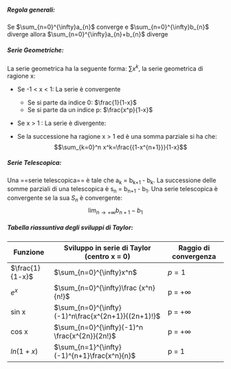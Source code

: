 ##### **Regola generali:**
Se $\sum_{n=0}^{\infty}a_{n}$ converge e $\sum_{n=0}^{\infty}b_{n}$ diverge allora $\sum_{n=0}^{\infty}a_{n}+b_{n}$ diverge

##### **Serie Geometriche:**
La serie geometrica ha la seguente forma: $\sum x^k$, la serie geometrica di ragione x:
- Se -1 < x < 1: La serie è convergente
  - Se si parte da indice 0: $\frac{1}{1-x}$
  - Se si parte da un indice p: $\frac{x^p}{1-x}$

- Se x > 1 : La serie è divergente:
- Se la successione ha ragione x > 1 ed è una somma parziale si ha che: $$\sum_{k=0}^n x^k=\frac{{1-x^{n+1}}}{1-x}$$
##### **Serie Telescopica:**
Una ==serie telescopica== è tale che a<sub>k</sub> = b<sub>k+1</sub> - b<sub>k</sub>. La successione delle somme parziali di una telescopica è s<sub>n</sub> = b<sub>n+1</sub> - b<sub>1</sub>. Una serie telescopica è convergente se la sua $S_n$ è convergente:
$$\lim_{n \to +\infty}b_{n+1}-b_1$$

##### **Tabella riassuntiva degli sviluppi di Taylor:**

| Funzione        | Sviluppo in serie di Taylor (centro x = 0)          | Raggio di convergenza |
| --------------- | --------------------------------------------------- | --------------------- |
| $\frac{1}{1-x}$ | $\sum_{n=0}^{\infty}x^n$                            | $p=1$                 |
| $e^x$           | $\sum_{n=0}^{\infty}\frac {x^n} {n!}$               | p = $+\infty$         |
| sin x           | $\sum_{n=0}^{\infty}(-1)^n\frac{x^{2n+1}}{(2n+1)!}$ | p = $+\infty$         |
| cos x           | $\sum_{n=0}^{\infty}(-1)^n \frac{x^{2n}}{2n!}$      | p = $+\infty$         |
| $ln(1+x)$       | $\sum_{n=1}^{\infty}(-1)^{n+1}\frac{x^n}{n}$        | p = 1                 |

